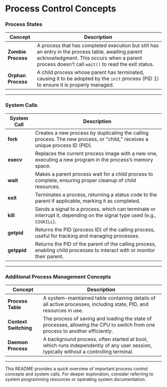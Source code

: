 # Process Control Concepts

### Process States

| **Concept**                  | **Description**                                                                                                 |
|------------------------------|-----------------------------------------------------------------------------------------------------------------|
| **Zombie Process**           | A process that has completed execution but still has an entry in the process table, awaiting parent acknowledgment. This occurs when a parent process doesn't call `wait()` to read the exit status. |
| **Orphan Process**           | A child process whose parent has terminated, causing it to be adopted by the `init` process (PID 1) to ensure it is properly managed. |

---

### System Calls

| **System Call**  | **Description**                                                                                                                 |
|------------------|---------------------------------------------------------------------------------------------------------------------------------|
| **fork**         | Creates a new process by duplicating the calling process. The new process, or "child," receives a unique process ID (PID).     |
| **execv**        | Replaces the current process image with a new one, executing a new program in the process’s memory space.                      |
| **wait**         | Makes a parent process wait for a child process to complete, ensuring proper cleanup of child resources.                        |
| **exit**         | Terminates a process, returning a status code to the parent if applicable, marking it as completed.                            |
| **kill**         | Sends a signal to a process, which can terminate or interrupt it, depending on the signal type used (e.g., `SIGKILL`).        |
| **getpid**       | Returns the PID (process ID) of the calling process, useful for tracking and managing processes.                               |
| **getppid**      | Returns the PID of the parent of the calling process, enabling child processes to interact with or monitor their parent.       |

---

### Additional Process Management Concepts

| **Concept**                  | **Description**                                                                                                         |
|------------------------------|-------------------------------------------------------------------------------------------------------------------------|
| **Process Table**            | A system-maintained table containing details of all active processes, including state, PID, and resources in use.     |
| **Context Switching**        | The process of saving and loading the state of processes, allowing the CPU to switch from one process to another efficiently. |
| **Daemon Process**           | A background process, often started at boot, which runs independently of any user session, typically without a controlling terminal. |

---

This README provides a quick overview of important process control concepts and system calls. For deeper exploration, consider referring to system programming resources or operating system documentation.
